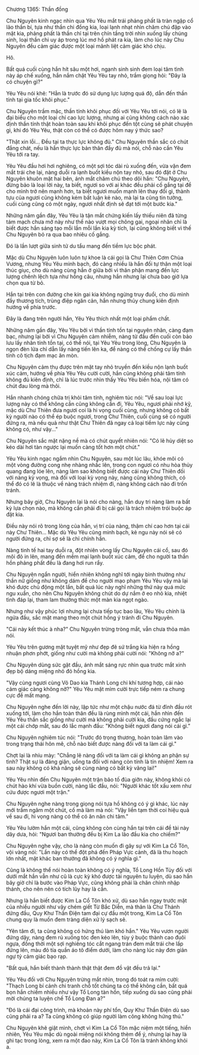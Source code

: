 




Chương 1365: Thần đồng


Chu Nguyên kinh ngạc nhìn qua Yêu Yêu mắt trái phảng phất là tràn ngập cổ lão thần bí, tựa như thần chi đồng kia, loại lạnh nhạt nhìn chăm chú đập vào mặt kia, phảng phất là thần chỉ tại trên chín tầng trời nhìn xuống lấy chúng sinh, loại thần chi uy áp trong lúc mơ hồ phát ra kia, làm cho lúc này Chu Nguyên đều cảm giác được một loại mãnh liệt cảm giác khó chịu.

Hô.

Bất quá cuối cùng hắn hít sâu một hơi, ngạnh sinh sinh đem loại tâm tình này áp chế xuống, hắn nắm chặt Yêu Yêu tay nhỏ, trầm giọng hỏi: "Đây là có chuyện gì?"

Yêu Yêu nói khẽ: "Hẳn là trước đó sử dụng lực lượng quá độ, dẫn đến thần tính tại gia tốc khôi phục."

Chu Nguyên trầm mặc, thần tính khôi phục đối với Yêu Yêu tới nói, có lẽ là đại biểu cho một loại chí cao lực lượng, nhưng ai cũng không cách nào xác định thần tính thật hoàn toàn sau khi khôi phục đến tột cùng sẽ phát chuyện gì, khi đó Yêu Yêu, thật còn có thể có được hôm nay ý thức sao?

"Thật xin lỗi... Đều tại ta thực lực không đủ." Chu Nguyên thần sắc có chút đắng chát, nếu là hắn thực lực bản thân đầy đủ mà nói, chỗ nào cần Yêu Yêu tới ra tay.

Yêu Yêu đầu hơi hơi nghiêng, có một sợi tóc dài rủ xuống đến, vừa vặn đem mắt trái che lại, nàng duỗi ra lạnh buốt kiều nộn tay nhỏ, sau đó đặt ở Chu Nguyên khuôn mặt hai bên, ánh mắt chăm chú theo dõi hắn: "Chu Nguyên, đừng bảo là loại lời này, ta biết, ngươi so với ai khác đều phải cố gắng tại để cho mình trở nên mạnh hơn, ta biết ngươi muốn mạnh lên thay đổi gì, thành tựu của ngươi cũng không kém bất luận kẻ nào, mà lại ta cũng tin tưởng, cuối cùng cũng có một ngày, ngươi nhất định sẽ đạt tới một bước kia."

Những năm gần đây, Yêu Yêu là tận mắt chứng kiến lấy thiếu niên đã từng tám mạch chưa mở này như thế nào vượt mọi chông gai, ngoại nhân chỉ là biết được hắn sáng tạo mỗi lần mỗi lần kia kỳ tích, lại cũng không biết vì thế Chu Nguyên bỏ ra qua bao nhiêu cố gắng.

Đó là lần lượt giữa sinh tử du tẩu mang đến tiềm lực bộc phát.

Mặc dù Chu Nguyên luôn luôn tự khoe là cái gọi là Chư Thiên Cơm Chùa Vương, nhưng Yêu Yêu minh bạch, đó càng nhiều là hắn đối tự thân một loại thúc giục, cho dù nàng cùng hắn ở giữa bởi vì thân phận mang đến lực lượng chênh lệch tựa như hồng câu, nhưng hắn nhưng lại chưa bao giờ lựa chọn qua từ bỏ.

Hắn tại trên con đường che kín gai kia không ngừng truy đuổi, cho dù mình đầy thương tích, trùng điệp ngăn cản, hắn nhưng thủy chung kiên định hướng về phía trước.

Đây là đang trên người hắn, Yêu Yêu thích nhất một loại phẩm chất.

Những năm gần đây, Yêu Yêu bởi vì thần tính tồn tại nguyên nhân, càng đạm bạc, nhưng lại bởi vì Chu Nguyên cảm nhiễm, nàng từ đầu đến cuối còn bảo lưu lấy nhân tính tồn tại, có thể nói, tại Yêu Yêu trong lòng, Chu Nguyên là ngọn đèn lửa chỉ dẫn lấy nàng tiến lên ka, để nàng có thể chống cự lấy thần tính cô tịch đạm mạc ăn mòn.

Chu Nguyên cảm thụ được trên mặt tay nhỏ truyền đến kiều nộn lạnh buốt xúc cảm, hướng về phía Yêu Yêu cười cười, hắn cũng không phải tâm tính không đủ kiên định, chỉ là lúc trước nhìn thấy Yêu Yêu biến hóa, nội tâm có chút đau lòng mà thôi.

Hắn nhanh chóng chữa trị khỏi tâm tính, nghiêm túc nói: "Về sau loại lực lượng này có thể không cần cũng không cần đi, Yêu Yêu, ngươi phải nhớ kỹ, mặc dù Chư Thiên đưa ngươi coi là hi vọng cuối cùng, nhưng không có bất kỳ người nào có thể ép buộc ngươi, trong Chư Thiên, cuối cùng sẽ có người đứng ra, mà nếu quả như thật Chư Thiên đã ngay cả loại tiềm lực này cũng không có, như vậy..."

Chu Nguyên sắc mặt nặng nề mà có chút quyết nhiên nói: "Có lẽ hủy diệt so kéo dài hơi tàn ngược lại muốn càng tốt hơn một chút."

Yêu Yêu kinh ngạc ngắm nhìn Chu Nguyên, sau một lúc lâu, khóe môi có một vòng đường cong nhẹ nhàng nhấc lên, trong con ngươi có nhu hòa thủy quang đang lóe lên, nàng làm sao không biết được cái này Chư Thiên đối với nàng kỳ vọng, mà đối với loại kỳ vọng này, nàng cũng không thích, có thể đó có lẽ là thuộc về nàng trách nhiệm đi, nàng không cách nào đi trốn tránh.

Nhưng bây giờ, Chu Nguyên lại là nói cho nàng, hắn duy trì nàng làm ra bất kỳ lựa chọn nào, mà không cần phải đi bị cái gọi là trách nhiệm trói buộc áp đặt kia.

Điều này nói rõ trong lòng của hắn, vị trí của nàng, thậm chí cao hơn tại cái này Chư Thiên... Mặc dù Yêu Yêu cũng minh bạch, kẻ ngu này nói sẽ có người đứng ra, chỉ sợ sẽ là chỉ chính hắn.

Nàng tinh tế hai tay duỗi ra, đột nhiên vòng lấy Chu Nguyên cái cổ, sau đó môi đỏ in lên, mang đến mềm mại lạnh buốt xúc cảm, để cho người ta thần hồn phảng phất đều là đang hơi run rẩy.

Chu Nguyên ngẩn người, hiển nhiên không nghĩ tới ngày bình thường như thần nữ giống như không dám để cho người mạo phạm Yêu Yêu vậy mà lại khó được chủ động một lần, bất quá lúc này nghĩ những thứ này quá mức ngu xuẩn, cho nên Chu Nguyên không chút do dự nắm ở eo nhỏ kia, nhiệt tình đáp lại, tham lam thưởng thức một màn kia ngọt ngào.

Nhưng như vậy phúc lợi nhưng lại chưa tiếp tục bao lâu, Yêu Yêu chính là ngửa đầu, sắc mặt mang theo một chút hồng ý tránh đi Chu Nguyên.

"Cái này kết thúc à nha?" Chu Nguyên trừng tròng mắt, vẫn chưa thỏa mãn nói.

Yêu Yêu trên gương mặt tuyệt mỹ như đẹp đẽ sứ trắng kia hiện ra hồng nhuận phơn phớt, giống như cười mà không phải cười nói: "Không nỡ a?"

Chu Nguyên dùng sức gật đầu, ánh mắt sáng rực nhìn qua trước mắt xinh đẹp bộ dáng miệng nhỏ đỏ hồng kia.

"Vậy cùng ngươi cùng Võ Dao kia Thánh Long chi khí tương hợp, cái nào cảm giác càng không nỡ?" Yêu Yêu mặt mỉm cười trực tiếp ném ra chung cực đề mất mạng.

Chu Nguyên nghe đến lời này, lập tức như một chậu nước đá từ đỉnh đầu rót xuống tới, làm cho hắn toàn thân đều là rùng mình một cái, hắn nhìn đến Yêu Yêu thần sắc giống như cười mà không phải cười kia, đầu cứng ngắc lại một cái chớp mắt, sau đó lắc mạnh đầu: "Không biết ngươi đang nói cái gì."

Chu Nguyên nghiêm túc nói: "Trước đó trọng thương, hoàn toàn lâm vào trong trạng thái hôn mê, chỗ nào biết được nàng đối với ta làm cái gì."

Chợt lại là nhíu mày: "Chẳng lẽ nàng đối với ta làm cái gì không an phận sự tình? Thật sự là đáng giận, uổng ta đối với nàng còn tính là tín nhiệm! Xem ra sau này không có khả năng sẽ cùng nàng có bất kỳ vãng lai!"

Yêu Yêu nhìn đến Chu Nguyên một trận bão tố đùa giỡn này, không khỏi có chút hào khí vừa buồn cười, nàng lắc đầu, nói: "Người khác tốt xấu xem như cứu được ngươi một trận."

Chu Nguyên nghe nàng trong giọng nói tựa hồ không có ý gì khác, lúc này mới trầm ngâm một chút, cố mà làm mà nói: "Vậy liền tạm thời coi hiệu quả về sau đi, hi vọng nàng có thể có ăn năn chi tâm."

Yêu Yêu lườm hắn một cái, cũng không còn cùng hắn tại trên cái đề tài này dây dưa, hỏi: "Ngươi ban thưởng đều bị Kim La lão đầu kia cho chiếm?"

Chu Nguyên nghe vậy, cho là nàng còn muốn đi gây sự với Kim La Cổ Tôn, vội vàng nói: "Lần này có thể đột phá đến Pháp Vực cảnh, đã là thu hoạch lớn nhất, mặt khác ban thưởng đã không có ý nghĩa gì."

Cũng là không thể nói hoàn toàn không có ý nghĩa, Tổ Long Hồn Tủy đối với dưới mắt hắn vẫn như cũ là cực kỳ khó được tài nguyên tu luyện, dù sao hắn bây giờ chỉ là bước vào Pháp Vực, cũng không phải là chân chính nhập thánh, cho nên nên có tích lũy hay là cần.

Nhưng là hắn biết được Kim La Cổ Tôn khó xử, dù sao hắn ngay trước mặt của nhiều người như vậy chém giết Từ Bắc Diễn, mà thân là Chư Thánh đứng đầu, Quy Khư Thần Điện tam đại cự đầu một trong, Kim La Cổ Tôn chung quy là muốn đem tràng diện xử lý sạch sẽ.

"Yên tâm đi, ta cũng không có hứng thú làm khó hắn." Yêu Yêu vươn người đứng dậy, nàng đem rủ xuống tóc đen kéo lên, tùy ý buộc thành cao đuôi ngựa, đồng thời một sợi nghiêng tóc cắt ngang trán đem mắt trái che lấp đứng lên, màu đỏ tía quần áo tô điểm dưới, làm cho nàng lúc này đơn giản ngự tỷ cảm giác bạo rạp.

"Bất quá, hắn biết thành thành thật thật đem đồ vật đều trả lại."

Yêu Yêu đối với Chu Nguyên trừng mắt nhìn, trong đó toát ra mỉm cười: "Thạch Long bí cảnh chi tranh chỗ tốt chúng ta có thể không cần, bất quá bọn hắn chiếm nhiều như vậy Tổ Long tàn hồn, tiếp xuống dù sao cũng phải mời chúng ta luyện chế Tổ Long Đan a?"

"Đó là cái đại công trình, mà khoản này phí tổn, Quy Khư Thần Điện dù sao cũng phải ra a? Ta cũng không có giúp người làm công không hứng thú."

Chu Nguyên khẽ giật mình, chợt vì Kim La Cổ Tôn mặc niệm một tiếng, hiển nhiên, Yêu Yêu mặc dù ngoài miệng nói không thèm để ý, nhưng lại hay là ghi tạc trong lòng, xem ra một đao này, Kim La Cổ Tôn là tránh không khỏi a.




